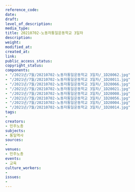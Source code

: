 ```yaml
---
reference_code: 
date: 
draft: 
level_of_description: 
media_type: 
title: 20210702-노동자통일운동학교 3일차
description: 
weight: 
modified_at: 
created_at: 
link: 
public_access_status: 
copyright_status: 
components:
- "/2021년/7월/20210702-노동자통일운동학교 3일차/_1D20062.jpg"
- "/2021년/7월/20210702-노동자통일운동학교 3일차/_1D20011.jpg"
- "/2021년/7월/20210702-노동자통일운동학교 3일차/_1D20066.jpg"
- "/2021년/7월/20210702-노동자통일운동학교 3일차/_1D20021.jpg"
- "/2021년/7월/20210702-노동자통일운동학교 3일차/_1D20008.jpg"
- "/2021년/7월/20210702-노동자통일운동학교 3일차/_1D20056.jpg"
- "/2021년/7월/20210702-노동자통일운동학교 3일차/_1D20004.jpg"
- "/2021년/7월/20210702-노동자통일운동학교 3일차/_1D20014.jpg"
tags:
- 
creators:
- 민주노총
subjects:
- 통일역사
sources:
- 
venues:
- 민주노총
events:
- 교육
culture_workers:
- 
issues:
- 
---
```

